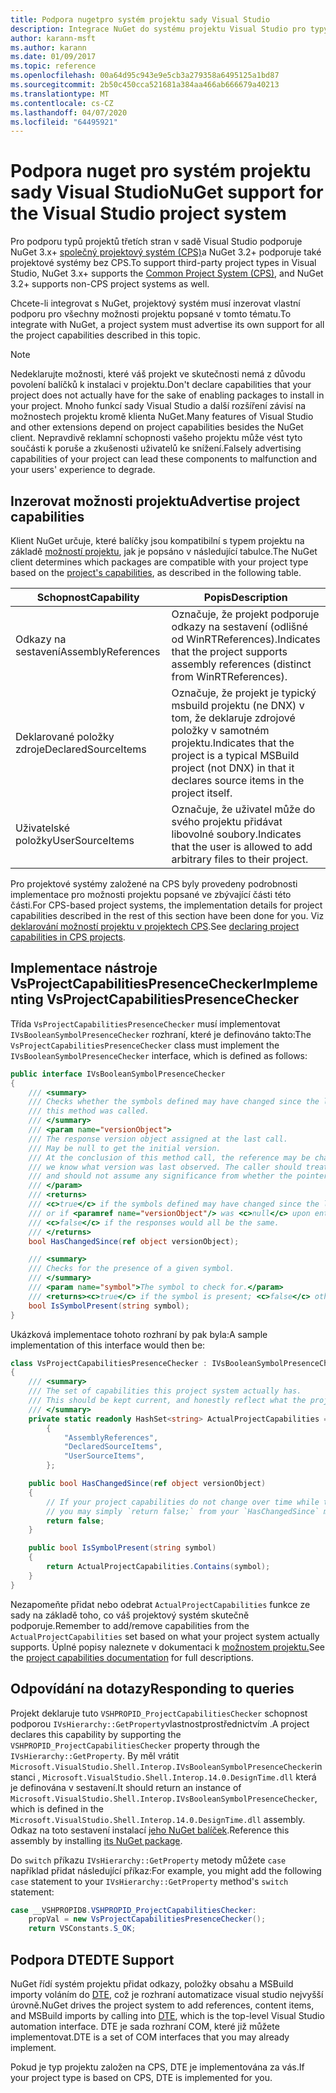 ```yaml
---
title: Podpora nugetpro systém projektu sady Visual Studio
description: Integrace NuGet do systému projektu Visual Studio pro typy projektů třetích stran.
author: karann-msft
ms.author: karann
ms.date: 01/09/2017
ms.topic: reference
ms.openlocfilehash: 00a64d95c943e9e5cb3a279358a6495125a1bd87
ms.sourcegitcommit: 2b50c450cca521681a384aa466ab666679a40213
ms.translationtype: MT
ms.contentlocale: cs-CZ
ms.lasthandoff: 04/07/2020
ms.locfileid: "64495921"
---
```

# <a name="nuget-support-for-the-visual-studio-project-system"></a><span data-ttu-id="50c4e-103">Podpora nuget pro systém projektu sady Visual Studio</span><span class="sxs-lookup"><span data-stu-id="50c4e-103">NuGet support for the Visual Studio project system</span></span>

<span data-ttu-id="50c4e-104">Pro podporu typů projektů třetích stran v sadě Visual Studio podporuje NuGet 3.x+ [společný projektový systém (CPS)](https://github.com/Microsoft/VSProjectSystem/blob/master/doc/overview/intro.md)a NuGet 3.2+ podporuje také projektové systémy bez CPS.</span><span class="sxs-lookup"><span data-stu-id="50c4e-104">To support third-party project types in Visual Studio, NuGet 3.x+ supports the [Common Project System (CPS)](https://github.com/Microsoft/VSProjectSystem/blob/master/doc/overview/intro.md), and NuGet 3.2+ supports non-CPS project systems as well.</span></span>

<span data-ttu-id="50c4e-105">Chcete-li integrovat s NuGet, projektový systém musí inzerovat vlastní podporu pro všechny možnosti projektu popsané v tomto tématu.</span><span class="sxs-lookup"><span data-stu-id="50c4e-105">To integrate with NuGet, a project system must advertise its own support for all the project capabilities described in this topic.</span></span>

> [!Note]
> <span data-ttu-id="50c4e-106">Nedeklarujte možnosti, které váš projekt ve skutečnosti nemá z důvodu povolení balíčků k instalaci v projektu.</span><span class="sxs-lookup"><span data-stu-id="50c4e-106">Don't declare capabilities that your project does not actually have for the sake of enabling packages to install in your project.</span></span> <span data-ttu-id="50c4e-107">Mnoho funkcí sady Visual Studio a další rozšíření závisí na možnostech projektu kromě klienta NuGet.</span><span class="sxs-lookup"><span data-stu-id="50c4e-107">Many features of Visual Studio and other extensions depend on project capabilities besides the NuGet client.</span></span> <span data-ttu-id="50c4e-108">Nepravdivě reklamní schopnosti vašeho projektu může vést tyto součásti k poruše a zkušenosti uživatelů ke snížení.</span><span class="sxs-lookup"><span data-stu-id="50c4e-108">Falsely advertising capabilities of your project can lead these components to malfunction and your users' experience to degrade.</span></span>

## <a name="advertise-project-capabilities"></a><span data-ttu-id="50c4e-109">Inzerovat možnosti projektu</span><span class="sxs-lookup"><span data-stu-id="50c4e-109">Advertise project capabilities</span></span>

<span data-ttu-id="50c4e-110">Klient NuGet určuje, které balíčky jsou kompatibilní s typem projektu na základě [možností projektu](https://github.com/Microsoft/VSProjectSystem/blob/master/doc/overview/about_project_capabilities.md), jak je popsáno v následující tabulce.</span><span class="sxs-lookup"><span data-stu-id="50c4e-110">The NuGet client determines which packages are compatible with your project type based on the [project's capabilities](https://github.com/Microsoft/VSProjectSystem/blob/master/doc/overview/about_project_capabilities.md), as described in the following table.</span></span>

| <span data-ttu-id="50c4e-111">Schopnost</span><span class="sxs-lookup"><span data-stu-id="50c4e-111">Capability</span></span> | <span data-ttu-id="50c4e-112">Popis</span><span class="sxs-lookup"><span data-stu-id="50c4e-112">Description</span></span> |
| --- | --- |
| <span data-ttu-id="50c4e-113">Odkazy na sestavení</span><span class="sxs-lookup"><span data-stu-id="50c4e-113">AssemblyReferences</span></span> | <span data-ttu-id="50c4e-114">Označuje, že projekt podporuje odkazy na sestavení (odlišné od WinRTReferences).</span><span class="sxs-lookup"><span data-stu-id="50c4e-114">Indicates that the project supports assembly references (distinct from WinRTReferences).</span></span> |
| <span data-ttu-id="50c4e-115">Deklarované položky zdroje</span><span class="sxs-lookup"><span data-stu-id="50c4e-115">DeclaredSourceItems</span></span> | <span data-ttu-id="50c4e-116">Označuje, že projekt je typický msbuild projektu (ne DNX) v tom, že deklaruje zdrojové položky v samotném projektu.</span><span class="sxs-lookup"><span data-stu-id="50c4e-116">Indicates that the project is a typical MSBuild project (not DNX) in that it declares source items in the project itself.</span></span> |
| <span data-ttu-id="50c4e-117">Uživatelské položky</span><span class="sxs-lookup"><span data-stu-id="50c4e-117">UserSourceItems</span></span>|<span data-ttu-id="50c4e-118">Označuje, že uživatel může do svého projektu přidávat libovolné soubory.</span><span class="sxs-lookup"><span data-stu-id="50c4e-118">Indicates that the user is allowed to add arbitrary files to their project.</span></span> |

<span data-ttu-id="50c4e-119">Pro projektové systémy založené na CPS byly provedeny podrobnosti implementace pro možnosti projektu popsané ve zbývající části této části.</span><span class="sxs-lookup"><span data-stu-id="50c4e-119">For CPS-based project systems, the implementation details for project capabilities described in the rest of this section have been done for you.</span></span> <span data-ttu-id="50c4e-120">Viz [deklarování možností projektu v projektech CPS](https://github.com/Microsoft/VSProjectSystem/blob/master/doc/overview/about_project_capabilities.md#how-to-declare-project-capabilities-in-your-project).</span><span class="sxs-lookup"><span data-stu-id="50c4e-120">See [declaring project capabilities in CPS projects](https://github.com/Microsoft/VSProjectSystem/blob/master/doc/overview/about_project_capabilities.md#how-to-declare-project-capabilities-in-your-project).</span></span>

## <a name="implementing-vsprojectcapabilitiespresencechecker"></a><span data-ttu-id="50c4e-121">Implementace nástroje VsProjectCapabilitiesPresenceChecker</span><span class="sxs-lookup"><span data-stu-id="50c4e-121">Implementing VsProjectCapabilitiesPresenceChecker</span></span>

<span data-ttu-id="50c4e-122">Třída `VsProjectCapabilitiesPresenceChecker` musí implementovat `IVsBooleanSymbolPresenceChecker` rozhraní, které je definováno takto:</span><span class="sxs-lookup"><span data-stu-id="50c4e-122">The `VsProjectCapabilitiesPresenceChecker` class must implement the `IVsBooleanSymbolPresenceChecker` interface, which is defined as follows:</span></span>

```cs
public interface IVsBooleanSymbolPresenceChecker
{
    /// <summary>
    /// Checks whether the symbols defined may have changed since the last time
    /// this method was called.
    /// </summary>
    /// <param name="versionObject">
    /// The response version object assigned at the last call.
    /// May be null to get the initial version.
    /// At the conclusion of this method call, the reference may be changed so that on a subsequent call
    /// we know what version was last observed. The caller should treat this value as an opaque object,
    /// and should not assume any significance from whether the pointer changed or not.
    /// </param>
    /// <returns>
    /// <c>true</c> if the symbols defined may have changed since the last call to this method
    /// or if <paramref name="versionObject"/> was <c>null</c> upon entering this method.
    /// <c>false</c> if the responses would all be the same.
    /// </returns>
    bool HasChangedSince(ref object versionObject);

    /// <summary>
    /// Checks for the presence of a given symbol.
    /// </summary>
    /// <param name="symbol">The symbol to check for.</param>
    /// <returns><c>true</c> if the symbol is present; <c>false</c> otherwise.</returns>
    bool IsSymbolPresent(string symbol);
}
```

<span data-ttu-id="50c4e-123">Ukázková implementace tohoto rozhraní by pak byla:</span><span class="sxs-lookup"><span data-stu-id="50c4e-123">A sample implementation of this interface would then be:</span></span>

```cs
class VsProjectCapabilitiesPresenceChecker : IVsBooleanSymbolPresenceChecker
{
    /// <summary>
    /// The set of capabilities this project system actually has.
    /// This should be kept current, and honestly reflect what the project can do.
    /// </summary>
    private static readonly HashSet<string> ActualProjectCapabilities = new HashSet<string>(StringComparer.OrdinalIgnoreCase)
        {
            "AssemblyReferences",
            "DeclaredSourceItems",
            "UserSourceItems",
        };

    public bool HasChangedSince(ref object versionObject)
    {
        // If your project capabilities do not change over time while the project is open,
        // you may simply `return false;` from your `HasChangedSince` method.
        return false;
    }

    public bool IsSymbolPresent(string symbol)
    {
        return ActualProjectCapabilities.Contains(symbol);
    }
}
```

<span data-ttu-id="50c4e-124">Nezapomeňte přidat nebo odebrat `ActualProjectCapabilities` funkce ze sady na základě toho, co váš projektový systém skutečně podporuje.</span><span class="sxs-lookup"><span data-stu-id="50c4e-124">Remember to add/remove capabilities from the `ActualProjectCapabilities` set based on what your project system actually supports.</span></span> <span data-ttu-id="50c4e-125">Úplné popisy naleznete v dokumentaci k [možnostem projektu.](https://github.com/Microsoft/VSProjectSystem/blob/master/doc/overview/project_capabilities.md)</span><span class="sxs-lookup"><span data-stu-id="50c4e-125">See the [project capabilities documentation](https://github.com/Microsoft/VSProjectSystem/blob/master/doc/overview/project_capabilities.md) for full descriptions.</span></span>

## <a name="responding-to-queries"></a><span data-ttu-id="50c4e-126">Odpovídání na dotazy</span><span class="sxs-lookup"><span data-stu-id="50c4e-126">Responding to queries</span></span>

<span data-ttu-id="50c4e-127">Projekt deklaruje tuto `VSHPROPID_ProjectCapabilitiesChecker` schopnost podporou `IVsHierarchy::GetProperty`vlastnostprostřednictvím .</span><span class="sxs-lookup"><span data-stu-id="50c4e-127">A project declares this capability by supporting the  `VSHPROPID_ProjectCapabilitiesChecker` property through the `IVsHierarchy::GetProperty`.</span></span> <span data-ttu-id="50c4e-128">By měl vrátit `Microsoft.VisualStudio.Shell.Interop.IVsBooleanSymbolPresenceChecker`instanci , `Microsoft.VisualStudio.Shell.Interop.14.0.DesignTime.dll` která je definována v sestavení.</span><span class="sxs-lookup"><span data-stu-id="50c4e-128">It should return an instance of `Microsoft.VisualStudio.Shell.Interop.IVsBooleanSymbolPresenceChecker`, which is defined in the `Microsoft.VisualStudio.Shell.Interop.14.0.DesignTime.dll` assembly.</span></span> <span data-ttu-id="50c4e-129">Odkaz na toto sestavení instalací [jeho NuGet balíček](https://www.nuget.org/packages/Microsoft.VisualStudio.Shell.Interop.14.0.DesignTime).</span><span class="sxs-lookup"><span data-stu-id="50c4e-129">Reference this assembly by installing [its NuGet package](https://www.nuget.org/packages/Microsoft.VisualStudio.Shell.Interop.14.0.DesignTime).</span></span>

<span data-ttu-id="50c4e-130">Do `switch` příkazu `IVsHierarchy::GetProperty` metody můžete `case` například přidat následující příkaz:</span><span class="sxs-lookup"><span data-stu-id="50c4e-130">For example, you might add the following `case` statement to your `IVsHierarchy::GetProperty` method's `switch` statement:</span></span>

```cs
case __VSHPROPID8.VSHPROPID_ProjectCapabilitiesChecker:
    propVal = new VsProjectCapabilitiesPresenceChecker();
    return VSConstants.S_OK;
```

## <a name="dte-support"></a><span data-ttu-id="50c4e-131">Podpora DTE</span><span class="sxs-lookup"><span data-stu-id="50c4e-131">DTE Support</span></span>

<span data-ttu-id="50c4e-132">NuGet řídí systém projektu přidat odkazy, položky obsahu a MSBuild importy voláním do [DTE](/dotnet/api/envdte.dte?view=visualstudiosdk-2017), což je rozhraní automatizace visual studio nejvyšší úrovně.</span><span class="sxs-lookup"><span data-stu-id="50c4e-132">NuGet drives the project system to add references, content items, and MSBuild imports by calling into [DTE](/dotnet/api/envdte.dte?view=visualstudiosdk-2017), which is the top-level Visual Studio automation interface.</span></span> <span data-ttu-id="50c4e-133">DTE je sada rozhraní COM, které již můžete implementovat.</span><span class="sxs-lookup"><span data-stu-id="50c4e-133">DTE is a set of COM interfaces that you may already implement.</span></span>

<span data-ttu-id="50c4e-134">Pokud je typ projektu založen na CPS, DTE je implementována za vás.</span><span class="sxs-lookup"><span data-stu-id="50c4e-134">If your project type is based on CPS, DTE is implemented for you.</span></span>
